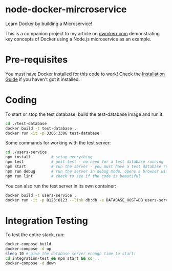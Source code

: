# node-docker-mircroservice

Learn Docker by building a Microservice!

This is a companion project to my article on [dwmkerr.com](dwmkerr.com) demonstrating key concepts of Docker using a Node.js microservice as an example.

# Pre-requisites

You must have Docker installed for this code to work! Check the [Installation Guide](https://docs.docker.com/engine/installation/) if you haven't got it installed.

# Coding

To start or stop the test database, build the test-database image and run it:

```bash
cd ./test-database
docker build -t test-database .
docker run -it -p 3306:3306 test-database
```

Some commands for working with the test server:

```bash
cd ./users-service
npm install         # setup everything
npm test 			# unit test - no need for a test database running
npm start           # run the server - you must have a test database running
npm run debug       # run the server in debug mode, opens a browser with the inspector
npm run lint        # check to see if the code is beautiful
```

You can also run the test server in its own container:

```bash
docker build -t users-service .
docker run -it -p 8123:8123 --link db:db -e DATABASE_HOST=DB users-service
```

# Integration Testing

To test the entire stack, run:

```bash
docker-compose build
docker-compose -d up
sleep 10 # give the database server enough time to start!
cd integration-test && npm start && cd ..
docker-compose -d down
```